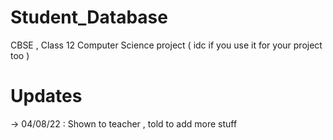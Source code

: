 # Student_Database
CBSE , Class 12 Computer Science project ( idc if you use it for your project too )


# Updates 

->   04/08/22 : Shown to teacher , told to add more stuff 
